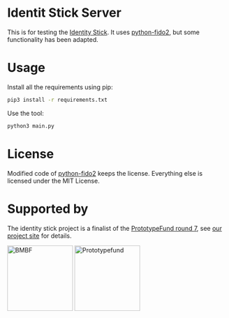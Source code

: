# Identit Stick Server
This is for testing the [Identity Stick](https://github.com/Identity-Stick/identity-stick). It uses [python-fido2](https://github.com/Yubico/python-fido2), but some functionality has been adapted.

# Usage
Install all the requirements using pip: 
```bash
pip3 install -r requirements.txt
```

Use the tool:
```bash
python3 main.py
```

# License
Modified code of [python-fido2](https://github.com/Yubico/python-fido2) keeps the license. Everything else is licensed under the MIT License.

# Supported by
The identity stick project is a finalist of the [PrototypeFund round 7](https://prototypefund.de/), see [our project site](https://prototypefund.de/project/identity-stick/) for details.

[<img alt="BMBF" src="https://github.com/JulianRoesner/identitystick/blob/master/ressources/BMBF_gefîrdert%20vom_deutsch.jpg?raw=true" height="150">](https://www.bmbf.de/de/software-sprint-freie-programmierer-unterstuetzen-3512.html "BMBF Software Sprint Förderrichtlinie")
[<img alt="Prototypefund" src="https://i0.wp.com/blog.okfn.org/files/2017/12/22137279_1679687182104997_6759961652435307500_o.jpg" height="150">](https://prototypefund.de "Prototypefund Website")